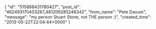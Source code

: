  {
   "id": "515888431780427",
   "post_id": "462493170453287_481209285248342",
   "from_name": "Pete Daoust",
   "message": "my person Stuart Stone, not THE person :)",
   "created_time": "2013-05-22T22:04:44+0000"
 }

